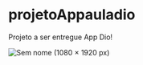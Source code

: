 # projetoAppauladio
Projeto a ser entregue App Dio!

![Sem nome (1080 × 1920 px)](https://github.com/paschoalavare/projetoAppauladio/assets/101903228/32deedd5-817c-4c7b-87c5-5d01b8c4fb42)
